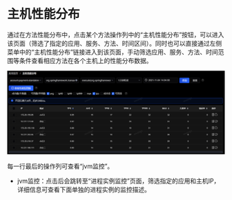 # 主机性能分布

通过在方法性能分布中，点击某个方法操作列中的“主机性能分布”按钮，可以进入该页面（筛选了指定的应用、服务、方法、时间区间）。同时也可以直接通过左侧菜单中的“主机性能分布”链接进入到该页面，手动筛选应用、服务、方法、时间范围等条件查看相应方法在各个主机上的性能分布数据。

![](../../image/Operation-Guide/App-Monitor/Host-Performance1.png)
 
每一行最后的操作列可查看“jvm监控”。

- jvm监控：点击后会跳转至“进程实例监控”页面，筛选指定的应用和主机IP，详细信息可查看下面单独的进程实例的监控描述。
